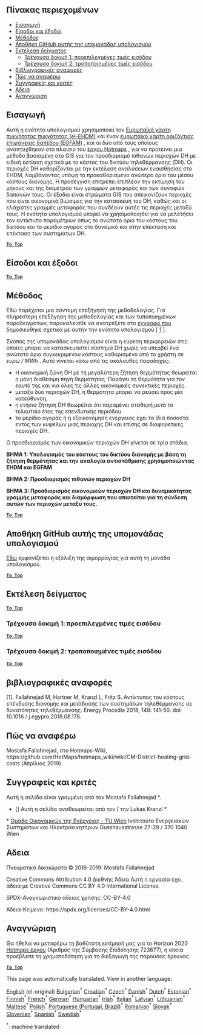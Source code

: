 <h2> Πίνακας περιεχομένων </h2><ul><li> <a href="#introduction">Εισαγωγή</a> </li><li> <a href="#inputs-and-outputs">Είσοδοι και έξοδοι</a> </li><li> <a href="#method">Μέθοδος</a> </li><li> <a href="#GitHub-Repository-of-this-calculation-module">Αποθήκη GitHub αυτής της υπομονάδας υπολογισμού</a> </li><li> <a href="#sample-run">Εκτέλεση δείγματος</a> <ul><li> <a href="#test-run-1-default-input-values">Τρέχουσα δοκιμή 1: προεπιλεγμένες τιμές εισόδου</a> </li><li> <a href="#test-run-2-modified-input-values">Τρέχουσα δοκιμή 2: τροποποιημένες τιμές εισόδου</a> </li></ul></li><li> <a href="#references">βιβλιογραφικές αναφορές</a> </li><li> <a href="#how-to-cite">Πώς να αναφέρω</a> </li><li> <a href="#authors-and-reviewers">Συγγραφείς και κριτές</a> </li><li> <a href="#license">Αδεια</a> </li><li> <a href="#acknowledgement">Αναγνώριση</a> </li></ul><h2> Εισαγωγή </h2><p> Αυτή η ενότητα υπολογισμού χρησιμοποιεί τον <a href="https://gitlab.com/hotmaps/heat/heat_tot_curr_density">Ευρωπαϊκό χάρτη πυκνότητας πυκνότητας (el-EHDM)</a> και έναν <a href="https://gitlab.com/hotmaps/gfa_tot_curr_density">ευρωπαϊκό χάρτη οριζόντιας επιφάνειας δαπέδου (EGFAM)</a> , και οι δύο από τους οποίους αναπτύχθηκαν στο πλαίσιο του <a href="https://www.hotmaps-project.eu/">έργου Hotmaps</a> , για να προτείνει μια μέθοδο βασισμένη στο GIS για τον προσδιορισμό πιθανών περιοχών DH με ειδική εστίαση σχετικά με το κόστος του δικτύου τηλεθέρμανσης (DH). Οι περιοχές DH καθορίζονται με την εκτέλεση αναλύσεων ευαισθησίας στο EHDM, λαμβάνοντας υπόψη το προκαθορισμένο ανώτερο όριο του μέσου κόστους διανομής. Η προσέγγιση επιτρέπει επιπλέον την εκτίμηση του μήκους και της διαμέτρου των γραμμών μεταφοράς και των συναφών δαπανών τους. Οι έξοδοι είναι στρώματα GIS που απεικονίζουν περιοχές που είναι οικονομικά βιώσιμες για την κατασκευή του DH, καθώς και οι ελάχιστες γραμμές μεταφοράς που συνδέουν αυτές τις περιοχές μεταξύ τους. Η ενότητα υπολογισμού μπορεί να χρησιμοποιηθεί για να μελετήσει τον αντίκτυπο παραμέτρων όπως το ανώτατο όριο του κόστους του δικτύου και το μερίδιο αγοράς στο δυναμικό και στην επέκταση και επέκταση των συστημάτων DH. </p><p><ins> <code><strong><a href="#table-of-contents">To Top</a></strong></code> </ins> </p><h2> Είσοδοι και έξοδοι </h2><p><ins> <code><strong><a href="#table-of-contents">To Top</a></strong></code> </ins> </p><h2> Μέθοδος </h2><p> Εδώ παρέχεται μια σύντομη επεξήγηση της μεθοδολογίας. Για πληρέστερη επεξήγηση της μεθοδολογίας και των τυποποιημένων παραδειγμάτων, παρακαλείσθε να ανατρέξετε στο <a href="https://www.sciencedirect.com/science/article/pii/S1876610218304740">έγγραφο που</a> δημοσιεύθηκε σχετικά με αυτήν την ενότητα υπολογισμού [ <a href="#References">1</a> ]. </p><p> Σκοπός της υπομονάδας υπολογισμού είναι η εύρεση περιφερειών στις οποίες μπορεί να κατασκευαστεί σύστημα DH χωρίς να υπερβεί ένα ανώτατο όριο συγκεκριμένου κόστους καθορισμένο από το χρήστη σε <em><em>ευρώ / MWh</em></em> . Αυτό γίνεται κάτω από τις ακόλουθες παραδοχές: </p><ul><li> Η οικονομική ζώνη DH με τη μεγαλύτερη ζήτηση θερμότητας θεωρείται η μόνη διαθέσιμη πηγή θερμότητας. Παράγει τη θερμότητα για τον εαυτό της και για όλες τις άλλες οικονομικές συνεκτικές περιοχές. </li><li> μεταξύ δύο περιοχών DH, η θερμότητα μπορεί να ρεύσει προς μία κατεύθυνση, </li><li> η ετήσια ζήτηση DH θεωρείται ότι παραμένει σταθερή μετά το τελευταίο έτος της επενδυτικής περιόδου </li><li> το μερίδιο αγοράς ή η εξοικονόμηση ενέργειας έχει τα ίδια ποσοστά εντός των κυψελών μιας περιοχής DH και επίσης σε διαφορετικές περιοχές DH. </li></ul><p> Ο προσδιορισμός των οικονομικών περιοχών DH γίνεται σε τρία στάδια. </p><p> <strong>ΒΗΜΑ 1: Υπολογισμός του κόστους του δικτύου διανομής με βάση τη ζήτηση θερμότητας και την αναλογία αντιστάθμισης χρησιμοποιώντας EHDM και EGFAM</strong> </p><p> <strong>ΒΗΜΑ 2: Προσδιορισμός πιθανών περιοχών DH</strong> </p><p> <strong>ΒΗΜΑ 3: Προσδιορισμός οικονομικών περιοχών DH και δυναμικότητας γραμμής μεταφοράς και διαμόρφωση που απαιτείται για τη σύνδεση αυτών των περιοχών μεταξύ τους.</strong> </p><p><ins> <code><strong><a href="#table-of-contents">To Top</a></strong></code> </ins> </p><h2> Αποθήκη GitHub αυτής της υπομονάδας υπολογισμού </h2><p> <a href="https://github.com/HotMaps/dh_economic_assessment/tree/develop">Εδώ</a> εμφανίζεται η εξέλιξη της αιμορραγίας για αυτή τη μονάδα υπολογισμού. </p><p><ins> <code><strong><a href="#table-of-contents">To Top</a></strong></code> </ins> </p><h2> Εκτέλεση δείγματος </h2><p><ins> <code><strong><a href="#table-of-contents">To Top</a></strong></code> </ins> </p><h3> Τρέχουσα δοκιμή 1: προεπιλεγμένες τιμές εισόδου </h3><p><ins> <code><strong><a href="#table-of-contents">To Top</a></strong></code> </ins> </p><h3> Τρέχουσα δοκιμή 2: τροποποιημένες τιμές εισόδου </h3><p><ins> <code><strong><a href="#table-of-contents">To Top</a></strong></code> </ins> </p><h2> βιβλιογραφικές αναφορές </h2><p> [1]. Fallahnejad M, Hartner M, Kranzl L, Fritz S. Αντίκτυπος του κόστους επένδυσης διανομής και μετάδοσης των συστημάτων τηλεθέρμανσης σε δυνατότητες τηλεθέρμανσης. Energy Procedia 2018, 149: 141-50. doi: 10.1016 / j.egypro.2018.08.178. </p><h2> Πώς να αναφέρω </h2><p> Mostafa Fallahnejad, στο Hotmaps-Wiki, https://github.com/HotMaps/hotmaps_wiki/wiki/CM-District-heating-grid-costs (Απρίλιος 2019) </p><h2> Συγγραφείς και κριτές </h2><p> Αυτή η σελίδα είναι γραμμένη από τον Mostafa Fallahnejad *. </p><ul><li> [] Αυτή η σελίδα αναθεωρείται από τον / την Lukas Kranzl *. </li></ul><p> * <a href="https://eeg.tuwien.ac.at/">Ομάδα Οικονομικών της Ενέργειας - TU Wien</a> Ινστιτούτο Ενεργειακών Συστημάτων και Ηλεκτροκινητήρων Gusshausstrasse 27-29 / 370 1040 Wien </p><h2> Αδεια </h2><p> Πνευματικά δικαιώματα © 2016-2019: Mostafa Fallahnejad </p><p> Creative Commons Attribution 4.0 Διεθνής Άδεια Αυτή η εργασία έχει άδεια με Creative Commons CC BY 4.0 International License. </p><p> SPDX-Αναγνωριστικό άδειας χρήσης: CC-BY-4.0 </p><p> Άδεια-Κείμενο: https://spdx.org/licenses/CC-BY-4.0.html </p><h2> Αναγνώριση </h2><p> Θα ήθελα να μεταφέρω τη βαθύτατη εκτίμησή μας για το Horizon 2020 <a href="https://www.hotmaps-project.eu">Hotmaps έργου</a> (Αριθμός της Σύμβασης Επιδότησης 723677), η οποία προέβλεπε τη χρηματοδότηση για τη διεξαγωγή της παρούσας έρευνας. </p><p><ins> <code><strong><a href="#table-of-contents">To Top</a></strong></code> </ins> </p>

This page was automatically translated. View in another language:

[English](en-CM-District-heating-potential-economic-assessment) (el-original) [Bulgarian](bg-CM-District-heating-potential-economic-assessment)<sup>\*</sup> [Croatian](hr-CM-District-heating-potential-economic-assessment)<sup>\*</sup> [Czech](cs-CM-District-heating-potential-economic-assessment)<sup>\*</sup> [Danish](da-CM-District-heating-potential-economic-assessment)<sup>\*</sup> [Dutch](nl-CM-District-heating-potential-economic-assessment)<sup>\*</sup> [Estonian](et-CM-District-heating-potential-economic-assessment)<sup>\*</sup> [Finnish](fi-CM-District-heating-potential-economic-assessment)<sup>\*</sup> [French](fr-CM-District-heating-potential-economic-assessment)<sup>\*</sup> [German](de-CM-District-heating-potential-economic-assessment)<sup>\*</sup>  [Hungarian](hu-CM-District-heating-potential-economic-assessment)<sup>\*</sup> [Irish](ga-CM-District-heating-potential-economic-assessment)<sup>\*</sup> [Italian](it-CM-District-heating-potential-economic-assessment)<sup>\*</sup> [Latvian](lv-CM-District-heating-potential-economic-assessment)<sup>\*</sup> [Lithuanian](lt-CM-District-heating-potential-economic-assessment)<sup>\*</sup> [Maltese](mt-CM-District-heating-potential-economic-assessment)<sup>\*</sup> [Polish](pl-CM-District-heating-potential-economic-assessment)<sup>\*</sup> [Portuguese (Portugal, Brazil)](pt-CM-District-heating-potential-economic-assessment)<sup>\*</sup> [Romanian](ro-CM-District-heating-potential-economic-assessment)<sup>\*</sup> [Slovak](sk-CM-District-heating-potential-economic-assessment)<sup>\*</sup> [Slovenian](sl-CM-District-heating-potential-economic-assessment)<sup>\*</sup> [Spanish](es-CM-District-heating-potential-economic-assessment)<sup>\*</sup> [Swedish](sv-CM-District-heating-potential-economic-assessment)<sup>\*</sup> 

<sup>\*</sup>: machine translated
